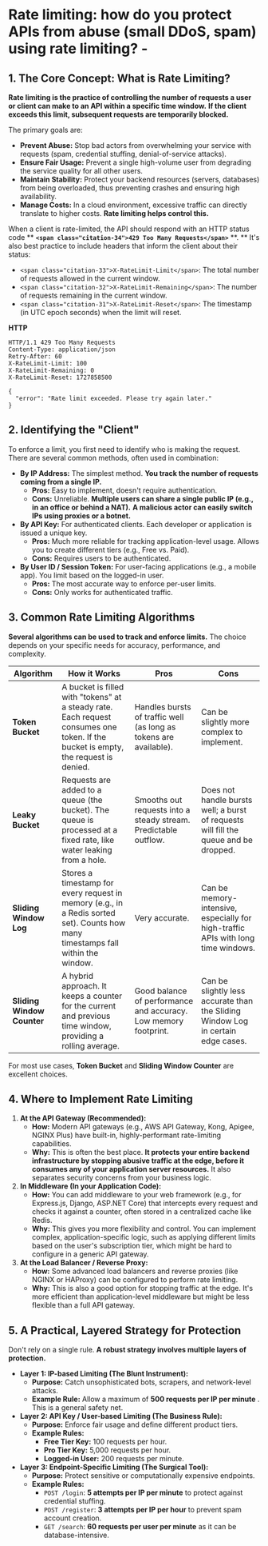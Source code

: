 # Rate limiting: how do you protect APIs from abuse (small DDoS, spam) using rate limiting? -

## 1. The Core Concept: What is Rate Limiting?

**Rate limiting is the practice of controlling the number of requests a user or client can make to an API within a specific time window.** **If the client exceeds this limit, subsequent requests are temporarily blocked.**

The primary goals are:

* **Prevent Abuse:** Stop bad actors from overwhelming your service with requests (spam, credential stuffing, denial-of-service attacks).
* **Ensure Fair Usage:** Prevent a single high-volume user from degrading the service quality for all other users.
* **Maintain Stability:** Protect your backend resources (servers, databases) from being overloaded, thus preventing crashes and ensuring high availability.
* **Manage Costs:** In a cloud environment, excessive traffic can directly translate to higher costs. **Rate limiting helps control this.**

When a client is rate-limited, the API should respond with an HTTP status code ** **`<span class="citation-34">429 Too Many Requests</span>`** **. ** It's also best practice to include headers that inform the client about their status:

* `<span class="citation-33">X-RateLimit-Limit</span>`: The total number of requests allowed in the current window.
* `<span class="citation-32">X-RateLimit-Remaining</span>`: The number of requests remaining in the current window.
* `<span class="citation-31">X-RateLimit-Reset</span>`: The timestamp (in UTC epoch seconds) when the limit will reset.

**HTTP**

```
HTTP/1.1 429 Too Many Requests
Content-Type: application/json
Retry-After: 60
X-RateLimit-Limit: 100
X-RateLimit-Remaining: 0
X-RateLimit-Reset: 1727858500

{
  "error": "Rate limit exceeded. Please try again later."
}
```

## 2. Identifying the "Client"

To enforce a limit, you first need to identify who is making the request. There are several common methods, often used in combination:

* **By IP Address:** The simplest method. **You track the number of requests coming from a single IP.**
  * **Pros:** Easy to implement, doesn't require authentication.
  * **Cons:** Unreliable. **Multiple users can share a single public IP (e.g., in an office or behind a NAT).** **A malicious actor can easily switch IPs using proxies or a botnet.**
* **By API Key:** For authenticated clients. Each developer or application is issued a unique key.
  * **Pros:** Much more reliable for tracking application-level usage. Allows you to create different tiers (e.g., Free vs. Paid).
  * **Cons:** Requires users to be authenticated.
* **By User ID / Session Token:** For user-facing applications (e.g., a mobile app). You limit based on the logged-in user.
  * **Pros:** The most accurate way to enforce per-user limits.
  * **Cons:** Only works for authenticated traffic.

## 3. Common Rate Limiting Algorithms

**Several algorithms can be used to track and enforce limits.** The choice depends on your specific needs for accuracy, performance, and complexity.

| Algorithm                        | How it Works                                                                                                                       | Pros                                                              | Cons                                                                                 |
| -------------------------------- | ---------------------------------------------------------------------------------------------------------------------------------- | ----------------------------------------------------------------- | ------------------------------------------------------------------------------------ |
| **Token Bucket**           | A bucket is filled with "tokens" at a steady rate. Each request consumes one token. If the bucket is empty, the request is denied. | Handles bursts of traffic well (as long as tokens are available). | Can be slightly more complex to implement.                                           |
| **Leaky Bucket**           | Requests are added to a queue (the bucket). The queue is processed at a fixed rate, like water leaking from a hole.                | Smooths out requests into a steady stream. Predictable outflow.   | Does not handle bursts well; a burst of requests will fill the queue and be dropped. |
| **Sliding Window Log**     | Stores a timestamp for every request in memory (e.g., in a Redis sorted set). Counts how many timestamps fall within the window.   | Very accurate.                                                    | Can be memory-intensive, especially for high-traffic APIs with long time windows.    |
| **Sliding Window Counter** | A hybrid approach. It keeps a counter for the current and previous time window, providing a rolling average.                       | Good balance of performance and accuracy. Low memory footprint.   | Can be slightly less accurate than the Sliding Window Log in certain edge cases.     |

For most use cases, **Token Bucket** and **Sliding Window Counter** are excellent choices.

## 4. Where to Implement Rate Limiting

1. **At the API Gateway (Recommended):**
   * **How:** Modern API gateways (e.g., AWS API Gateway, Kong, Apigee, NGINX Plus) have built-in, highly-performant rate-limiting capabilities.
   * **Why:** This is often the best place. **It protects your entire backend infrastructure by stopping abusive traffic at the edge, before it consumes any of your application server resources.** It also separates security concerns from your business logic.
2. **In Middleware (In your Application Code):**
   * **How:** You can add middleware to your web framework (e.g., for Express.js, Django, ASP.NET Core) that intercepts every request and checks it against a counter, often stored in a centralized cache like Redis.
   * **Why:** This gives you more flexibility and control. You can implement complex, application-specific logic, such as applying different limits based on the user's subscription tier, which might be hard to configure in a generic API gateway.
3. **At the Load Balancer / Reverse Proxy:**
   * **How:** Some advanced load balancers and reverse proxies (like NGINX or HAProxy) can be configured to perform rate limiting.
   * **Why:** This is also a good option for stopping traffic at the edge. It's more efficient than application-level middleware but might be less flexible than a full API gateway.

## 5. A Practical, Layered Strategy for Protection

Don't rely on a single rule. **A robust strategy involves multiple layers of protection.**

* **Layer 1: IP-based Limiting (The Blunt Instrument):**
  * **Purpose:** Catch unsophisticated bots, scrapers, and network-level attacks.
  * **Example Rule:** Allow a maximum of  **500 requests per IP per minute** . This is a general safety net.
* **Layer 2: API Key / User-based Limiting (The Business Rule):**
  * **Purpose:** Enforce fair usage and define different product tiers.
  * **Example Rules:**
    * **Free Tier Key:** 100 requests per hour.
    * **Pro Tier Key:** 5,000 requests per hour.
    * **Logged-in User:** 200 requests per minute.
* **Layer 3: Endpoint-Specific Limiting (The Surgical Tool):**
  * **Purpose:** Protect sensitive or computationally expensive endpoints.
  * **Example Rules:**
    * `POST /login`: **5 attempts per IP per minute** to protect against credential stuffing.
    * `POST /register`: **3 attempts per IP per hour** to prevent spam account creation.
    * `GET /search`: **60 requests per user per minute** as it can be database-intensive.
